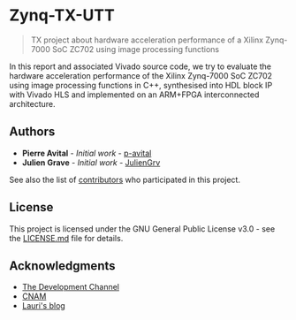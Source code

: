 # Zynq-TX-UTT
> TX project about hardware acceleration performance of a Xilinx Zynq-7000 SoC ZC702 using image processing functions

In this report and associated Vivado source code, we try to evaluate the hardware acceleration performance of the Xilinx Zynq-7000 SoC ZC702 using image processing functions in C++, synthesised into HDL block IP with Vivado HLS and implemented on an ARM+FPGA interconnected architecture.

## Authors

* **Pierre Avital** - *Initial work* - [p-avital](https://github.com/p-avital)
* **Julien Grave** - *Initial work* - [JulienGrv](https://github.com/JulienGrv)

See also the list of [contributors](https://github.com/JulienGrv/Zynq-TX-UTT/contributors) who participated in this project.

## License

This project is licensed under the GNU General Public License v3.0 - see the [LICENSE.md](LICENSE.md) file for details.

## Acknowledgments

* [The Development Channel](https://www.youtube.com/channel/UC1ptV25-NEHRIEnM1kXMCrQ)
* [CNAM](http://easytp.cnam.fr/alexandre/index_fichiers/support/zynq_cours_tp_vivado.pdf)
* [Lauri's blog](http://lauri.xn--vsandi-pxa.com/hdl/zynq/xilinx-dma.html)
